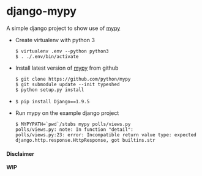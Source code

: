 # django-mypy

A simple django project to show use of [mypy](http://mypy-lang.org/)

* Create virtualenv with python 3

    ```
    $ virtualenv .env --python python3
    $ . ./.env/bin/activate
    ```

* Install latest version of [mypy](https://github.com/python/mypy)
from github

    ```
    $ git clone https://github.com/python/mypy
    $ git submodule update --init typeshed
    $ python setup.py install
    ```


* ```$ pip install Django==1.9.5```

* Run mypy on the example django project

    ```
    $ MYPYPATH=`pwd`/stubs mypy polls/views.py
    polls/views.py: note: In function "detail":
    polls/views.py:23: error: Incompatible return value type: expected django.http.response.HttpResponse, got builtins.str
    ```

#### Disclaimer

**WIP**
